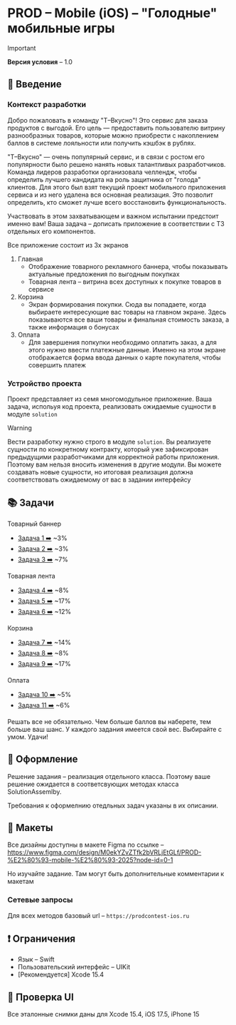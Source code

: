 # PROD – Mobile (iOS) – "Голодные" мобильные игры

> [!IMPORTANT]
> **Версия условия** – 1.0

## 🚀 Введение

### Контекст разработки

Добро пожаловать в команду "Т–Вкусно"! Это сервис для заказа продуктов с выгодой. Его цель — предоставить пользователю витрину разнообразных товаров, которые можно приобрести с накоплением баллов в системе лояльности или получить кэшбэк в рублях.

"Т–Вкусно" — очень популярный сервис, и в связи с ростом его популярности было решено нанять новых талантливых разработчиков. Команда лидеров разработки организовала челлендж, чтобы определить лучшего кандидата на роль защитника от "голода" клиентов. Для этого был взят текущий проект мобильного приложения сервиса и из него удалена вся основная реализация. Это позволит определить, кто сможет лучше всего восстановить функциональность. 

Участвовать в этом захватывающем и важном испытании предстоит именно вам! Ваша задача – дописать приложение в соответствии с ТЗ отдельных его компонентов.

Все приложение состоит из 3х экранов

1. Главная
    - Отображение товарного рекламного баннера, чтобы показывать актуальные предложения по выгодным покупках
    - Товарная лента – витрина всех доступных к покупке товаров в сервисе
2. Корзина 
    - Экран формирования покупки. Сюда вы попадаете, когда выбираете интересующие вас товары на главном экране. Здесь показываются все ваши товары и финальная стоимость заказа, а также информация о бонусах
3. Оплата
    - Для завершения попкупки необходимо оплатить заказ, а для этого нужно ввести платежные данные. Именно на этом экране отображается форма ввода данных о карте покупателя, чтобы совершить платеж

### Устройство проекта

Проект представляет из семя многомодульное приложение. Ваша задача, испольуя код проекта, реализовать ожидаемые сущности в модуле `solution`

> [!WARNING]
> Вести разработку нужно строго в модуле `solution`. Вы реализуете сущности по конкретному контракту, который уже зафиксирован предыдущими разработчиками для корректной работы приложения. Поэтому вам нельзя вносить изменения в другие модули. Вы можете создавать новые сущности, но итоговая реализация должна соответствовать ожидаемому от вас в задании интерфейсу

## 📚 Задачи

Товарный баннер
* [Задача 1 ➡️](Task/Task1.md) ~3%
* [Задача 2 ➡️](Task/Task2.md) ~3%
* [Задача 3 ➡️](Task/Task3.md) ~7%

Товарная лента
* [Задача 4 ➡️](Task/Task4.md) ~8%
* [Задача 5 ➡️](Task/Task5.md) ~17%
* [Задача 6 ➡️](Task/Task6.md) ~12%

Корзина
* [Задача 7 ➡️](Task/Task7.md) ~14%
* [Задача 8 ➡️](Task/Task8.md) ~8%
* [Задача 9 ➡️](Task/Task9.md) ~17%

Оплата
* [Задача 10 ➡️](Task/Task10.md) ~5%
* [Задача 11 ➡️](Task/Task11.md) ~6%

Решать все не обязательно. Чем больше баллов вы наберете, тем больше ваш шанс. У каждого задания имеется свой вес. Выбирайте с умом. Удачи!

## 📝 Оформление

Решение задания – реализация отдельного класса. Поэтому ваше решение ожидается в соответсвующих методах класса SolutionAssemlby.

Требования к оформелнию отедльных задач указаны в их описании.

## 🎨 Макеты

Все дизайны доступны в макете Figma по ссылке – https://www.figma.com/design/M0ekYZvZTfk2bVRLjEtGLf/PROD-%E2%80%93-mobile-%E2%80%93-2025?node-id=0-1

Но изучайте задание. Там могут быть дополнительные комментарии к макетам

### Сетевые запросы

Для всех методов базовый url – `https://prodcontest-ios.ru`

## ❗️ Ограничения

* Язык – Swift
* Пользовательский интерфейс – UIKit
* [Рекомендуется] Xcode 15.4

## 🔄 Проверка UI

Все эталонные снимки даны для Xcode 15.4, iOS 17.5, iPhone 15

